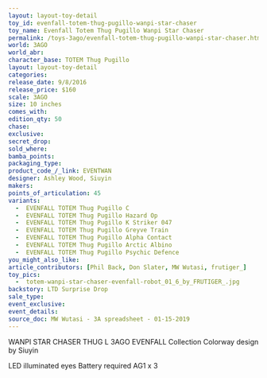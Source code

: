 ```yaml
---
layout: layout-toy-detail 
toy_id: evenfall-totem-thug-pugillo-wanpi-star-chaser
toy_name: Evenfall Totem Thug Pugillo Wanpi Star Chaser
permalink: /toys-3ago/evenfall-totem-thug-pugillo-wanpi-star-chaser.html
world: 3AGO
world_abr: 
character_base: TOTEM Thug Pugillo
layout: layout-toy-detail
categories: 
release_date: 9/8/2016
release_price: $160 
scale: 3AGO
size: 10 inches
comes_with: 
edition_qty: 50
chase: 
exclusive: 
secret_drop: 
sold_where: 
bamba_points: 
packaging_type: 
product_code_/_link: EVENTWAN
designer: Ashley Wood, Siuyin
makers: 
points_of_articulation: 45
variants: 
  -  EVENFALL TOTEM Thug Pugillo C
  -  EVENFALL TOTEM Thug Pugillo Hazard Op
  -  EVENFALL TOTEM Thug Pugillo K Striker 047
  -  EVENFALL TOTEM Thug Pugillo Greyve Train
  -  EVENFALL TOTEM Thug Pugillo Alpha Contact
  -  EVENFALL TOTEM Thug Pugillo Arctic Albino 
  -  EVENFALL TOTEM Thug Pugillo Psychic Defence
you_might_also_like: 
article_contributors: [Phil Back, Don Slater, MW Wutasi, frutiger_]
toy_pics: 
  -  totem-wanpi-star-chaser-evenfall-robot_01_6_by_FRUTIGER_.jpg
backstory: LTD Surprise Drop
sale_type: 
event_exclusive: 
event_details: 
source_doc: MW Wutasi - 3A spreadsheet - 01-15-2019
---
```

WANPI STAR CHASER THUG L
3AGO EVENFALL Collection
Colorway design by Siuyin

LED illuminated eyes Battery required AG1 x 3


